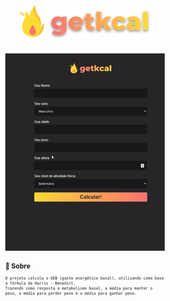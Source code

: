 <h1 align="center">
 <img src="assets/images/logo.svg">
</h1>
<h1 align="center">
    <img src="assets/images/Teste.gif">
</h1>

## 🔖 Sobre
    O projeto calcula o GEB (gasto energético basal), utilizando como base a fórmula de Harris - Benedict.
    Trazendo como resposta o metabolismo basal, a média para manter o peso, a média para perder peso e a média para ganhar peso.

